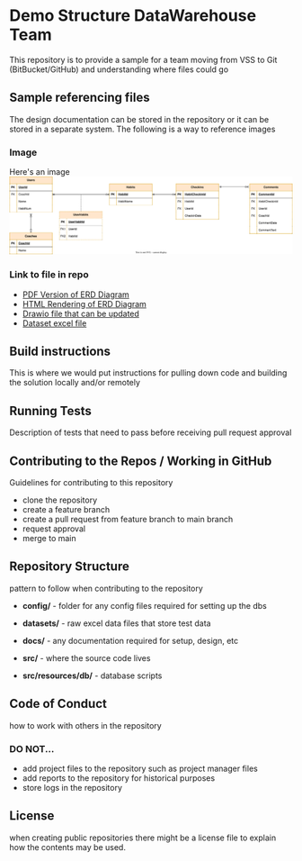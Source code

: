 # Demo Structure DataWarehouse Team 
This repository is to provide a sample for a team moving from VSS to Git (BitBucket/GitHub) and understanding where files could go

## Sample referencing files
The design documentation can be stored in the repository or it can be stored in a separate system.
The following is a way to reference images

### Image
Here's an image ![ERD Diagram](docs/SampleERDDiagramSVG.drawio.svg)

### Link to file in repo

* [PDF Version of ERD Diagram](docs/SampleERDDiagramPDF.drawio.pdf)
* [HTML Rendering of ERD Diagram](docs/SampleERDDiagram.drawio.html)
* [Drawio file that can be updated](docs/SampleERDDiagram.drawio)
* [Dataset excel file](datasets/SuperStoreUS-2015.xlsx)

## Build instructions
This is where we would put instructions for pulling down code and building the solution locally and/or remotely

## Running Tests
Description of tests that need to pass before receiving pull request approval

## Contributing to the Repos / Working in GitHub
Guidelines for contributing to this repository
* clone the repository
* create a feature branch
* create a pull request from feature branch to main branch
* request approval
* merge to main

## Repository Structure
pattern to follow when contributing to the repository

* __config/__ - folder for any config files required for setting up the dbs

* __datasets/__ - raw excel data files that store test data

* __docs/__ - any documentation required for setup, design, etc

* __src/__ - where the source code lives

* __src/resources/db/__ - database scripts

## Code of Conduct
how to work with others in the repository

### DO NOT...
* add project files to the repository such as project manager files
* add reports to the repository for historical purposes
* store logs in the repository

## License
when creating public repositories there might be a license file to explain how the contents may be used.



